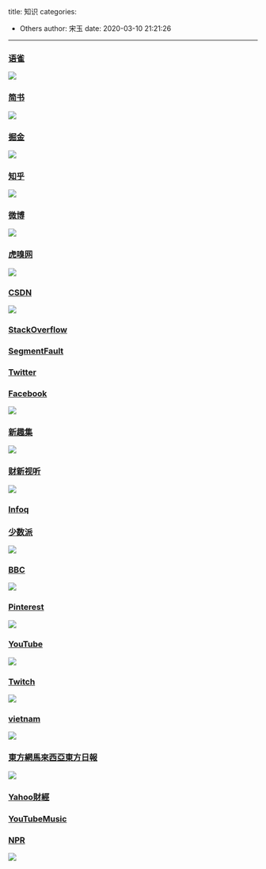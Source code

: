 title: 知识
categories:
 - Others
author: 宋玉
date: 2020-03-10 21:21:26
---

### [语雀](https://www.yuque.com/explore/headlines)

![](https://cdn.nlark.com/yuque/0/2020/png/394169/1583846461513-d6cbc68a-a72b-42d7-a83c-fec39036e830.png#align=left&display=inline&height=769&originHeight=769&originWidth=1440&size=0&status=done&style=none&width=1440)


### [简书](https://www.jianshu.com/)

![](https://cdn.nlark.com/yuque/0/2020/png/394169/1583846461443-c641b9a2-71fc-4214-8d8d-3485373abe4b.png#align=left&display=inline&height=769&originHeight=769&originWidth=1440&size=0&status=done&style=none&width=1440)


### [掘金](https://juejin.im/)

![](https://cdn.nlark.com/yuque/0/2020/png/394169/1583846461475-fc1cabd8-d70a-424e-9451-366b6dd2bf40.png#align=left&display=inline&height=769&originHeight=769&originWidth=1440&size=0&status=done&style=none&width=1440)


### [知乎](https://www.zhihu.com/)

![](https://cdn.nlark.com/yuque/0/2020/png/394169/1583846461317-7b09c854-1e9c-407d-b44c-854f1528257d.png#align=left&display=inline&height=769&originHeight=769&originWidth=1440&size=0&status=done&style=none&width=1440)


### [微博](https://weibo.com/)

![](https://cdn.nlark.com/yuque/0/2020/png/394169/1583846461193-62ee3a9d-a950-4993-bfc4-4674e9fd85f5.png#align=left&display=inline&height=769&originHeight=769&originWidth=1440&size=0&status=done&style=none&width=1440)


### [虎嗅网](https://www.huxiu.com/)

![](https://cdn.nlark.com/yuque/0/2020/png/394169/1583846462188-fc25f623-c5ab-42e9-a7e5-9f8a170a12aa.png#align=left&display=inline&height=769&originHeight=769&originWidth=1440&size=0&status=done&style=none&width=1440)


### [CSDN](https://www.csdn.net/)

![](https://cdn.nlark.com/yuque/0/2020/png/394169/1583846461528-893b1497-f8bf-47e2-9973-c80b855f0150.png#align=left&display=inline&height=769&originHeight=769&originWidth=1440&size=0&status=done&style=none&width=1440)


### [StackOverflow](https://stackoverflow.com/)




### [SegmentFault](https://segmentfault.com/)




### [Twitter](https://twitter.com/home?lang=zh-cn)




### [Facebook](https://www.facebook.com/)

![](https://cdn.nlark.com/yuque/0/2020/png/394169/1583846462769-f4a4b255-97d4-466c-ba19-34ba438bc219.png#align=left&display=inline&height=769&originHeight=769&originWidth=1440&size=0&status=done&style=none&width=1440)


### [新趣集](https://xinquji.com/)

![](https://cdn.nlark.com/yuque/0/2020/png/394169/1583846461060-7f7d8edb-cb2c-4a76-9ac7-808c40470ba5.png#align=left&display=inline&height=769&originHeight=769&originWidth=1440&size=0&status=done&style=none&width=1440)


### [财新视听](http://video.caixin.com/)

![](https://cdn.nlark.com/yuque/0/2020/png/394169/1583846461799-bea95d42-4001-4f2a-9373-0b4fb813f3a1.png#align=left&display=inline&height=769&originHeight=769&originWidth=1440&size=0&status=done&style=none&width=1440)


### [Infoq](https://www.infoq.cn/)




### [少数派](https://sspai.com/)

![](https://cdn.nlark.com/yuque/0/2020/png/394169/1583846460745-0811f8e7-6fc6-459d-983e-1cbfcdc14d2e.png#align=left&display=inline&height=769&originHeight=769&originWidth=1440&size=0&status=done&style=none&width=1440)


### [BBC](https://www.bbc.com/)

![](https://cdn.nlark.com/yuque/0/2020/png/394169/1583846460843-e7029af2-5040-4e95-b132-6e2eaf6f90d7.png#align=left&display=inline&height=769&originHeight=769&originWidth=1440&size=0&status=done&style=none&width=1440)


### [Pinterest](https://www.pinterest.co.uk/)

![](https://cdn.nlark.com/yuque/0/2020/png/394169/1583846461960-af1c1607-c643-4f96-a40b-1fd317eb379b.png#align=left&display=inline&height=769&originHeight=769&originWidth=1440&size=0&status=done&style=none&width=1440)


### [YouTube](https://www.youtube.com/)

![](https://cdn.nlark.com/yuque/0/2020/png/394169/1583846462184-a9e4496d-6975-412e-b48b-e1cf9a902a49.png#align=left&display=inline&height=769&originHeight=769&originWidth=1440&size=0&status=done&style=none&width=1440)


### [Twitch](https://www.twitch.tv/)

![](https://cdn.nlark.com/yuque/0/2020/png/394169/1583846462015-842e97b9-84c1-402c-bf77-dae65b824416.png#align=left&display=inline&height=769&originHeight=769&originWidth=1440&size=0&status=done&style=none&width=1440)


### [vietnam](http://cn.vietnam.vn/)

![](https://cdn.nlark.com/yuque/0/2020/png/394169/1583846461524-93969169-c7f8-4720-be19-e4af58f685d3.png#align=left&display=inline&height=769&originHeight=769&originWidth=1440&size=0&status=done&style=none&width=1440)


### [東方網馬來西亞東方日報](https://www.orientaldaily.com.my/news/business/2020/03/09/330303)

![](https://cdn.nlark.com/yuque/0/2020/png/394169/1583846460319-5f049856-b268-4491-bd9c-45b389e432ad.png#align=left&display=inline&height=769&originHeight=769&originWidth=1440&size=0&status=done&style=none&width=1440)


### [Yahoo財經](https://hk.finance.yahoo.com/)




### [YouTubeMusic](https://music.youtube.com/tasteprofile)




### [NPR](https://www.npr.org/)

![](https://cdn.nlark.com/yuque/0/2020/png/394169/1583846461644-ea834aad-8d97-4842-99af-10cd9f879c58.png#align=left&display=inline&height=769&originHeight=769&originWidth=1440&size=0&status=done&style=none&width=1440)
